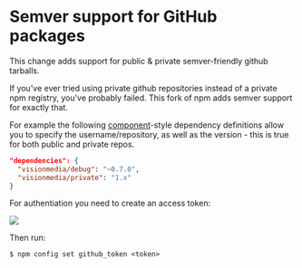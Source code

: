 Semver support for GitHub packages
==================================

This change adds support for public & private semver-friendly github tarballs.

  If you've ever tried using private github repositories instead of a private npm registry,
  you've probably failed. This fork of npm adds semver support for exactly that.

  For example the following [component](https://github.com/component/component)-style dependency definitions allow you to specify
  the username/repository, as well as the version - this is true for both public and
  private repos.

```json
"dependencies": {
  "visionmedia/debug": "~0.7.0",
  "visionmedia/private": "1.x"
}
```

For authentiation you need to create an access token:

  ![](https://dl.dropboxusercontent.com/u/6396913/misc/Screen%20Shot%202014-01-22%20at%207.58.55%20PM.png)

Then run:

```
$ npm config set github_token <token>
```

